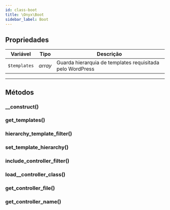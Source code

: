 ```yaml
---
id: class-boot
title: \Onyx\Boot
sidebar_label: Boot
---
```


## Propriedades

| Variável     | Tipo    | Descrição                                                 |
|--------------|---------|-----------------------------------------------------------|
| `$templates` | *array* | Guarda hierarquia de templates requisitada pelo WordPress |

---

## Métodos

### __construct()
### get_templates()
### hierarchy_template_filter()
### set_template_hierarchy()
### include_controller_filter()
### load__controller_class()
### get_controller_file()
### get_controller_name()

